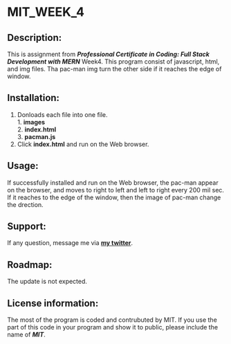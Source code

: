 # MIT_WEEK_4


## Description:
  This is assignment from ***Professional Certificate in Coding: Full Stack Development with MERN*** Week4.
  This program consist of javascript, html, and img files.
  Tha pac-man img turn the other side if it reaches the edge of window.

## Installation:
  1. Donloads each file into one file. <br>
    1. **images** <br>
    2. **index.html** <br>
    3. **pacman.js** <br>
  2. Click **index.html** and run on the Web browser.
  
## Usage:
  If successfully installed and run on the Web browser, the pac-man appear on the browser, and moves to right to left and left to right every 200 mil sec.
  If it reaches to the edge of the window, then the image of pac-man change the drection.
  
## Support:
  If any question, message me via **[my twitter](https://twitter.com/Kojiro38895598)**.
  
## Roadmap:
  The update is not expected.
  
## License information: 
  The most of the program is coded and contrubuted by MIT. If you use the part of this code in your program and show it to public, please include the name of ***MIT***.
